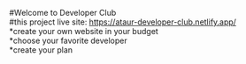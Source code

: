    #Welcome to Developer Club   
   #this project live site: https://ataur-developer-club.netlify.app/      
    *create your own website in your budget   
    *choose your favorite developer    
    *create your plan     
